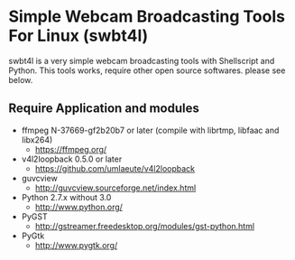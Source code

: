<!-- vim: set noet ts=2 sts=2 sw=2 ft=markdown : -->

Simple Webcam Broadcasting Tools For Linux (swbt4l)
===================================================

swbt4l is a very simple webcam broadcasting tools with Shellscript and Python.
This tools works, require other open source softwares. please see below.

Require Application and modules
-------------------------------
- ffmpeg N-37669-gf2b20b7 or later (compile with librtmp, libfaac and libx264)
  - https://ffmpeg.org/
- v4l2loopback 0.5.0 or later
  - https://github.com/umlaeute/v4l2loopback
- guvcview
  - http://guvcview.sourceforge.net/index.html
- Python 2.7.x without 3.0
  - http://www.python.org/
- PyGST
  - http://gstreamer.freedesktop.org/modules/gst-python.html
- PyGtk
  - http://www.pygtk.org/



